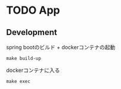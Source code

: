 # TODO App

## Development
spring bootのビルド + dockerコンテナの起動
``` shell
make build-up
```

dockerコンテナに入る
```shell
make exec
```